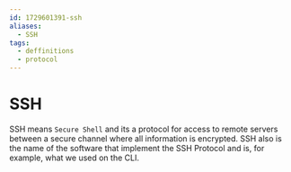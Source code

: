 ```yaml
---
id: 1729601391-ssh
aliases:
  - SSH
tags:
  - deffinitions
  - protocol
---
```


# SSH

SSH means `Secure Shell` and its a protocol for access to remote servers between a secure channel where all information is encrypted.
SSH also is the name of the software that implement the SSH Protocol and is, for example, what we used on the CLI.


